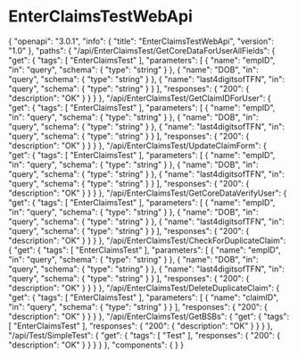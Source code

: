 # EnterClaimsTestWebApi
{
  "openapi": "3.0.1",
  "info": {
    "title": "EnterClaimsTestWebApi",
    "version": "1.0"
  },
  "paths": {
    "/api/EnterClaimsTest/GetCoreDataForUserAllFields": {
      "get": {
        "tags": [
          "EnterClaimsTest"
        ],
        "parameters": [
          {
            "name": "empID",
            "in": "query",
            "schema": {
              "type": "string"
            }
          },
          {
            "name": "DOB",
            "in": "query",
            "schema": {
              "type": "string"
            }
          },
          {
            "name": "last4digitsofTFN",
            "in": "query",
            "schema": {
              "type": "string"
            }
          }
        ],
        "responses": {
          "200": {
            "description": "OK"
          }
        }
      }
    },
    "/api/EnterClaimsTest/GetClaimIDForUser": {
      "get": {
        "tags": [
          "EnterClaimsTest"
        ],
        "parameters": [
          {
            "name": "empID",
            "in": "query",
            "schema": {
              "type": "string"
            }
          },
          {
            "name": "DOB",
            "in": "query",
            "schema": {
              "type": "string"
            }
          },
          {
            "name": "last4digitsofTFN",
            "in": "query",
            "schema": {
              "type": "string"
            }
          }
        ],
        "responses": {
          "200": {
            "description": "OK"
          }
        }
      }
    },
    "/api/EnterClaimsTest/UpdateClaimForm": {
      "get": {
        "tags": [
          "EnterClaimsTest"
        ],
        "parameters": [
          {
            "name": "empID",
            "in": "query",
            "schema": {
              "type": "string"
            }
          },
          {
            "name": "DOB",
            "in": "query",
            "schema": {
              "type": "string"
            }
          },
          {
            "name": "last4digitsofTFN",
            "in": "query",
            "schema": {
              "type": "string"
            }
          }
        ],
        "responses": {
          "200": {
            "description": "OK"
          }
        }
      }
    },
    "/api/EnterClaimsTest/GetCoreDataVerifyUser": {
      "get": {
        "tags": [
          "EnterClaimsTest"
        ],
        "parameters": [
          {
            "name": "empID",
            "in": "query",
            "schema": {
              "type": "string"
            }
          },
          {
            "name": "DOB",
            "in": "query",
            "schema": {
              "type": "string"
            }
          },
          {
            "name": "last4digitsofTFN",
            "in": "query",
            "schema": {
              "type": "string"
            }
          }
        ],
        "responses": {
          "200": {
            "description": "OK"
          }
        }
      }
    },
    "/api/EnterClaimsTest/CheckForDuplicateClaim": {
      "get": {
        "tags": [
          "EnterClaimsTest"
        ],
        "parameters": [
          {
            "name": "empID",
            "in": "query",
            "schema": {
              "type": "string"
            }
          },
          {
            "name": "DOB",
            "in": "query",
            "schema": {
              "type": "string"
            }
          },
          {
            "name": "last4digitsofTFN",
            "in": "query",
            "schema": {
              "type": "string"
            }
          }
        ],
        "responses": {
          "200": {
            "description": "OK"
          }
        }
      }
    },
    "/api/EnterClaimsTest/DeleteDuplicateClaim": {
      "get": {
        "tags": [
          "EnterClaimsTest"
        ],
        "parameters": [
          {
            "name": "claimID",
            "in": "query",
            "schema": {
              "type": "string"
            }
          }
        ],
        "responses": {
          "200": {
            "description": "OK"
          }
        }
      }
    },
    "/api/EnterClaimsTest/GetBSBs": {
      "get": {
        "tags": [
          "EnterClaimsTest"
        ],
        "responses": {
          "200": {
            "description": "OK"
          }
        }
      }
    },
    "/api/Test/SimpleTest": {
      "get": {
        "tags": [
          "Test"
        ],
        "responses": {
          "200": {
            "description": "OK"
          }
        }
      }
    }
  },
  "components": { }
}
